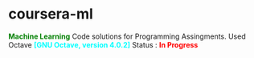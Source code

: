 # coursera-ml
<b style="color: green;">Machine Learning</b>
Code solutions for Programming Assingments.
Used Octave <b style="color: cyan;">[GNU Octave, version 4.0.2]</b>
Status : <b style="color: red;">In Progress</b>
